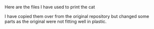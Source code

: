 Here are the files I have used to print the cat

I have copied them over from the original repository but changed some parts as the original were not fitting well in plastic.